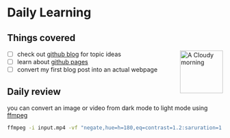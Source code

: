 # Daily Learning

## Things covered
<img alt="A Cloudy morning" src="https://octodex.github.com/images/cloud.jpg" width="100" align="right">

- [ ] check out [github blog](https://github.blog/) for topic ideas
- [ ] learn about [github pages](https://skills.github.com/#first-day-on-github)
- [ ] convert my first blog post into an actual webpage

## Daily review
you can convert an image or video from dark mode to light mode using [ffmpeg](https://www.ffmpeg.org)

```bash
ffmpeg -i input.mp4 -vf "negate,hue=h=180,eq=contrast=1.2:saruration=1.1" output.mp4
```
